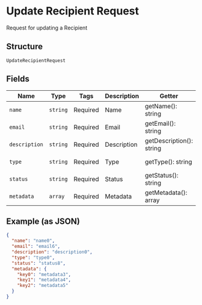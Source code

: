 
# Update Recipient Request

Request for updating a Recipient

## Structure

`UpdateRecipientRequest`

## Fields

| Name | Type | Tags | Description | Getter | Setter |
|  --- | --- | --- | --- | --- | --- |
| `name` | `string` | Required | Name | getName(): string | setName(string name): void |
| `email` | `string` | Required | Email | getEmail(): string | setEmail(string email): void |
| `description` | `string` | Required | Description | getDescription(): string | setDescription(string description): void |
| `type` | `string` | Required | Type | getType(): string | setType(string type): void |
| `status` | `string` | Required | Status | getStatus(): string | setStatus(string status): void |
| `metadata` | `array` | Required | Metadata | getMetadata(): array | setMetadata(array metadata): void |

## Example (as JSON)

```json
{
  "name": "name0",
  "email": "email6",
  "description": "description0",
  "type": "type0",
  "status": "status8",
  "metadata": {
    "key0": "metadata3",
    "key1": "metadata4",
    "key2": "metadata5"
  }
}
```

